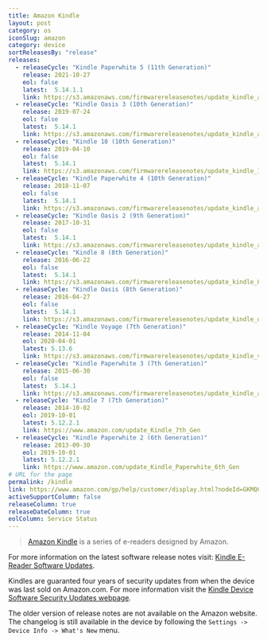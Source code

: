 ```yaml
---
title: Amazon Kindle
layout: post
category: os
iconSlug: amazon
category: device
sortReleasesBy: "release"
releases:
  - releaseCycle: "Kindle Paperwhite 5 (11th Generation)"
    release: 2021-10-27
    eol: false
    latest:  5.14.1.1
    link: https://s3.amazonaws.com/firmwarereleasenotes/update_kindle_all_new_oasis_v2/ATVPDKIKX0DER/en_US.html
  - releaseCycle: "Kindle Oasis 3 (10th Generation)"
    release: 2019-07-24
    eol: false
    latest:  5.14.1
    link: https://s3.amazonaws.com/firmwarereleasenotes/update_kindle_all_new_oasis_v2/ATVPDKIKX0DER/en_US.html
  - releaseCycle: "Kindle 10 (10th Generation)"
    release: 2019-04-10
    eol: false
    latest:  5.14.1
    link: https://s3.amazonaws.com/firmwarereleasenotes/update_kindle_10th/ATVPDKIKX0DER/en_US.html
  - releaseCycle: "Kindle Paperwhite 4 (10th Generation)"
    release: 2018-11-07
    eol: false
    latest:  5.14.1
    link: https://s3.amazonaws.com/firmwarereleasenotes/update_kindle_all_new_paperwhite_v2/ATVPDKIKX0DER/en_US.html
  - releaseCycle: "Kindle Oasis 2 (9th Generation)"
    release: 2017-10-31
    eol: false
    latest:  5.14.1
    link: https://s3.amazonaws.com/firmwarereleasenotes/update_kindle_all_new_oasis/ATVPDKIKX0DER/en_US.html
  - releaseCycle: "Kindle 8 (8th Generation)"
    release: 2016-06-22
    eol: false
    latest:  5.14.1
    link: https://s3.amazonaws.com/firmwarereleasenotes/update_kindle_8th/ATVPDKIKX0DER/en_US.html
  - releaseCycle: "Kindle Oasis (8th Generation)"
    release: 2016-04-27
    eol: false
    latest:  5.14.1
    link: https://s3.amazonaws.com/firmwarereleasenotes/update_kindle_oasis/ATVPDKIKX0DER/en_US.html
  - releaseCycle: "Kindle Voyage (7th Generation)"
    release: 2014-11-04
    eol: 2020-04-01
    latest: 5.13.6
    link: https://s3.amazonaws.com/firmwarereleasenotes/update_kindle_voyage/ATVPDKIKX0DER/en_US.html
  - releaseCycle: "Kindle Paperwhite 3 (7th Generation)"
    release: 2015-06-30
    eol: false
    latest:  5.14.1
    link: https://s3.amazonaws.com/firmwarereleasenotes/update_kindle_all_new_paperwhite/ATVPDKIKX0DER/en_US.html
  - releaseCycle: "Kindle 7 (7th Generation)"
    release: 2014-10-02
    eol: 2019-10-01
    latest: 5.12.2.1
    link: https://www.amazon.com/update_Kindle_7th_Gen
  - releaseCycle: "Kindle Paperwhite 2 (6th Generation)"
    release: 2013-09-30
    eol: 2019-10-01
    latest: 5.12.2.1
    link: https://www.amazon.com/update_Kindle_Paperwhite_6th_Gen
# URL for the page
permalink: /kindle
link: https://www.amazon.com/gp/help/customer/display.html?nodeId=GKMQC26VQQMM8XSW
activeSupportColumn: false
releaseColumn: true
releaseDateColumn: true
eolColumn: Service Status
---
```

> [Amazon Kindle](https://en.wikipedia.org/wiki/Amazon_Kindle) is a series of e-readers designed by Amazon.

For more information on the latest software release notes visit: [Kindle E-Reader Software Updates](https://www.amazon.com/gp/help/customer/display.html?nodeId=GKMQC26VQQMM8XSW).

Kindles are guaranted four years of security updates from when the device was last sold on Amazon.com. For more information visit the [Kindle Device Software Security Updates webpage](https://www.amazon.com/gp/help/customer/display.html?nodeId=GF3LDHSB5YM9BYF7).

The older version of release notes are not available on the Amazon website. The changelog is still available in the device by following the `Settings -> Device Info -> What's New` menu.
